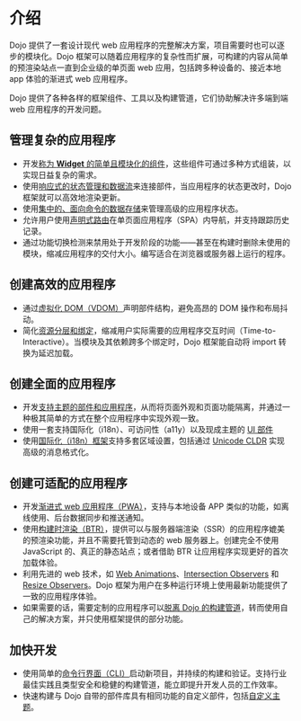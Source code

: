 # 介绍

<!--
https://github.com/dojo/framework/blob/master/docs/en/outline/introduction.md
commit 3064b7ce80fa19569f8975e9aa5d06718ca8decb
-->

Dojo 提供了一套设计现代 web 应用程序的完整解决方案，项目需要时也可以逐步的模块化。Dojo 框架可以随着应用程序的复杂性而扩展，可构建的内容从简单的预渲染站点一直到企业级的单页面 web 应用，包括跨多种设备的、接近本地 app 体验的渐进式 web 应用程序。

Dojo 提供了各种各样的框架组件、工具以及构建管道，它们协助解决许多端到端 web 应用程序的开发问题。

## 管理复杂的应用程序

-   开发[称为 **Widget** 的简单且模块化的组件](/learn/creating-widgets/部件的基本原理#基本的部件结构)，这些组件可通过多种方式组装，以实现日益复杂的需求。
-   使用[响应式的状态管理和数据流](/learn/creating-widgets/状态管理)来连接部件，当应用程序的状态更改时，Dojo 框架就可以高效地渲染更新。
-   使用[集中的、面向命令的数据存储](/learn/stores/introduction)来管理高级的应用程序状态。
-   允许用户使用[声明式路由](/learn/routing/route-configuration)在单页面应用程序（SPA）内导航，并支持跟踪历史记录。
-   通过功能切换检测来禁用处于开发阶段的功能——甚至在构建时删除未使用的模块，缩减应用程序的交付大小。编写适合在浏览器或服务器上运行的程序。

## 创建高效的应用程序

-   通过[虚拟化 DOM（VDOM）](/learn/creating-widgets/渲染部件#使用-vdom)声明部件结构，避免高昂的 DOM 操作和布局抖动。
-   简化[资源分层和绑定](/learn/building/创建包)，缩减用户实际需要的应用程序交互时间（Time-to-Interactive）。当模块及其依赖跨多个绑定时，Dojo 框架能自动将 import 转换为延迟加载。

## 创建全面的应用程序

-   开发[支持主题的部件和应用程序](/learn/styling/introduction)，从而将页面外观和页面功能隔离，并通过一种极其简单的方式在整个应用程序中实现外观一致。
-   使用一套支持国际化（i18n）、可访问性（a11y）以及现成主题的 [UI 部件](https://github.com/dojo/widgets/blob/master/README.md)
-   使用[国际化（i18n）框架](/learn/i18n/introduction)支持多套区域设置，包括通过 [Unicode CLDR](/learn/i18n/advanced-formatting) 实现高级的消息格式化。

## 创建可适配的应用程序

-   开发[渐进式 web 应用程序（PWA）](/learn/building/渐进式-web-应用程序)，支持与本地设备 APP 类似的功能，如离线使用、后台数据同步和推送通知。
-   使用[构建时渲染（BTR）](/learn/building/构建时渲染)，提供可以与服务器端渲染（SSR）的应用程序媲美的预渲染功能，并且不需要托管到动态的 web 服务器上。创建完全不使用 JavaScript 的、真正的静态站点；或者借助 BTR 让应用程序实现更好的首次加载体验。
-   利用先进的 web 技术，如 [Web Animations](https://developer.mozilla.org/en-US/docs/Web/API/Web_Animations_API)、[Intersection Observers](/learn/middleware/可用的中间件#intersection) 和 [Resize Observers](/learn/middleware/可用的中间件#resize)。Dojo 框架为用户在多种运行环境上使用最新功能提供了一致的应用程序体验。
-   如果需要的话，需要定制的应用程序可以[脱离 Dojo 的构建管道](/learn/building/脱离-dojo-构建管道)，转而使用自己的解决方案，并只使用框架提供的部分功能。

## 加快开发

-   使用简单的[命令行界面（CLI）](https://github.com/dojo/cli/blob/master/README.md)启动新项目，并持续的构建和验证。支持行业最佳实践且类型安全和稳健的构建管道，能立即提升开发人员的工作效率。
-   快速构建与 Dojo 自带的部件库具有相同功能的自定义部件，包括[自定义主题](/learn/styling/working-with-themes#scaffolding-themes-for-third-party-widgets)。
